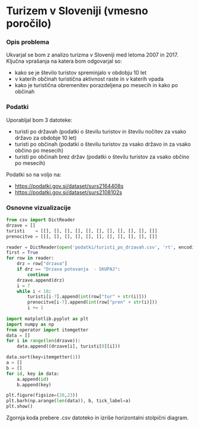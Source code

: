 # Turizem v Sloveniji (vmesno poročilo)
### Opis problema

Ukvarjal se bom z analizo turizma v Sloveniji med letoma 2007 in 2017. Ključna vprašanja na katera bom odgovarjal so:
- kako se je število turistov spreminjalo v obdobju 10 let
- v katerih občinah turistična aktivnost raste in v katerih vpada
- kako je turistična obremenitev porazdeljena po mesecih in kako po občinah

### Podatki
Uporabljal bom 3 datoteke:
- turisti po državah (podatki o številu turistov in številu nočitev za vsako državo za obdobje 10 let)
- turisti po občinah (podatki o številu turistov za vsako državo in za vsako občino po mesecih)
- turisti po občinah brez držav (podatki o številu turistov za vsako občino po mesecih)

Podatki so na voljo na:
- https://podatki.gov.si/dataset/surs2164408s
- https://podatki.gov.si/dataset/surs2108102s

### Osnovne vizualizacije
```python
from csv import DictReader
drzave = []
turisti    = [[], [], [], [], [], [], [], [], [], [], []]
prenocitve = [[], [], [], [], [], [], [], [], [], [], []]

reader = DictReader(open('podatki/turisti_po_drzavah.csv', 'rt', encoding='latin1'))
first = True
for row in reader:
    drz = row["drzava"]
    if drz == "Drzava potovanja  - SKUPAJ":
        continue
    drzave.append(drz)
    i = 7
    while i < 18:
        turisti[i-7].append(int(row["tur" + str(i)]))
        prenocitve[i-7].append(int(row["pren" + str(i)]))
        i += 1          
        
import matplotlib.pyplot as plt
import numpy as np
from operator import itemgetter
data = []
for i in range(len(drzave)):
    data.append((drzave[i], turisti[0][i]))

data.sort(key=itemgetter(1))  
a = []
b = []
for id, key in data:
    a.append(id)
    b.append(key)

plt.figure(figsize=(20,23))   
plt.barh(np.arange(len(data)), b, tick_label=a)
plt.show()
```
Zgornja koda prebere .csv datoteko in izriše horizontalni stolpični diagram.



